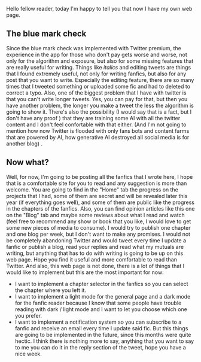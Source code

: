 Hello fellow reader, today I'm happy to tell you that now I have my own web page.
## The blue mark check
Since the blue mark check was implemented with Twitter premium, the experience in the app for those who don't pay gets worse and worse, not only for the algorithm and exposure, but also for some missing features that are really useful for writing.
Things like *italics* and editing tweets are things that I found extremely useful, not only for writing fanfics, but also for any post that you want to write. Especially the editing feature, there are so many times that I tweeted something or uploaded some fic and had to deleted to correct a typo.
Also, one of the biggest problem that I have with twitter is that you can't write longer tweets. Yes, you can pay for that, but then you have another problem, the longer you make a tweet the less the algorithm is going to show it. There's also the possibility (I would say that is a fact, but I don't have any proof ) that they are training some AI with all the twitter content and I don't feel confortable with that either. (And I'm not going to mention how now Twitter is flooded with only fans bots and content farms that are powered by AI, how generative AI destroyed all social media is for another blog) .
## Now what?
Well, for now, I'm going to be posting all the fanfics that I wrote here, I hope that is a comfortable site for you to read and any suggestion is more than welcome. You are going to find in the "Home" tab the progress on the projects that I had, some of them are secret and will be revealed later this year (if everything goes well), and some of them are public like the progress in the chapters of the fanfics. Also, you can find opinion articles like this one on the "Blog" tab and maybe some reviews about what I read and watch (feel free to recommend any show or book that you like, I would love to get some new pieces of media to consume). I would try to publish one chapter and one blog per week, but I don't want to make any promises.
I would not be completely abandoning Twitter and would tweet every time I update a fanfic or publish a blog, read your replies and read what my mutuals are writing, but anything that has to do with writing is going to be up on this web page. Hope you find it useful and more comfortable to read than Twitter.
And also, this web page is not done, there is a lot of things that I would like to implement but this are the most important for now:
- I want to implement a chapter selector in the fanfics so you can select the chapter where you left it.
- I want to implement a light mode for the general page and a dark mode for the fanfic reader because I know that some people have trouble reading with dark / light mode and I want to let you choose which one you prefer.
- I want to implement a notification system so you can subscribe to a fanfic and receive an email every time I update said fic.
But this things are going to be implemented in the future, since this months were quite hectic.
I think there is nothing more to say, anything that you want to say to me you can do it in the reply section of the tweet, hope you have a nice week.